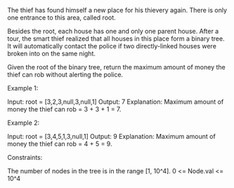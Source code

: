 The thief has found himself a new place for his thievery again. There is only
one entrance to this area, called root.

Besides the root, each house has one and only one parent house. After a tour,
the smart thief realized that all houses in this place form a binary tree. It
will automatically contact the police if two directly-linked houses were
broken into on the same night.

Given the root of the binary tree, return the maximum amount of money the
thief can rob without alerting the police.


Example 1:


Input: root = [3,2,3,null,3,null,1]
Output: 7
Explanation: Maximum amount of money the thief can rob = 3 + 3 + 1 = 7.


Example 2:


Input: root = [3,4,5,1,3,null,1]
Output: 9
Explanation: Maximum amount of money the thief can rob = 4 + 5 = 9.



Constraints:


The number of nodes in the tree is in the range [1, 10^4].
0 <= Node.val <= 10^4




